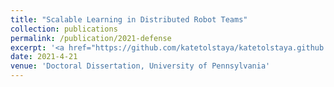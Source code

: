 ```yaml
---
title: "Scalable Learning in Distributed Robot Teams"
collection: publications
permalink: /publication/2021-defense
excerpt: '<a href="https://github.com/katetolstaya/katetolstaya.github.io/blob/7eeeac7375a1fa9b0ac2fa0233a7bd1b03e1c4f1/files/thesis.pdf"> [Dissertation] </a> <a href="https://youtu.be/6TdE42DG47c"> [Talk] </a> '
date: 2021-4-21
venue: 'Doctoral Dissertation, University of Pennsylvania'
---
```


